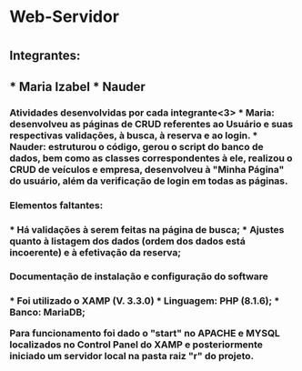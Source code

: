 <h1>Web-Servidor<h1>
<h2>Integrantes:<h2>
* Maria Izabel
* Nauder 

<h3>Atividades desenvolvidas por cada integrante<3>
* Maria: desenvolveu as páginas de CRUD referentes ao Usuário e suas respectivas validações, à busca, à reserva e ao login.
* Nauder: estruturou o código, gerou o script do banco de dados, bem como as classes correspondentes à ele, realizou o CRUD de veículos e empresa, desenvolveu à "Minha Página" do usuário, além da verificação de login em todas as páginas.

<h3>Elementos faltantes:<h3>
* Há validações à serem feitas na página de busca;
* Ajustes quanto à listagem dos dados (ordem dos dados está incoerente) e à efetivação da reserva;

<h3>Documentação de instalação e configuração do software<h3>
* Foi utilizado o XAMP (V. 3.3.0)
* Linguagem: PHP (8.1.6);
* Banco: MariaDB;

Para funcionamento foi dado o "start" no APACHE e MYSQL localizados no Control Panel do XAMP e posteriormente iniciado um servidor local na pasta raiz "r" do projeto.

